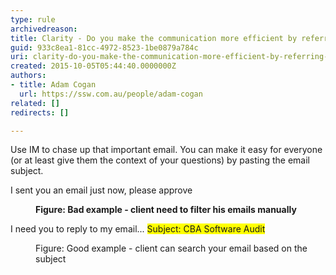 ```yaml
---
type: rule
archivedreason: 
title: Clarity - Do you make the communication more efficient by referring back to a subject of an email?
guid: 933c8ea1-81cc-4972-8523-1be0879a784c
uri: clarity-do-you-make-the-communication-more-efficient-by-referring-back-to-a-subject-of-an-email
created: 2015-10-05T05:44:40.0000000Z
authors:
- title: Adam Cogan
  url: https://ssw.com.au/people/adam-cogan
related: []
redirects: []

---
```



Use IM to chase up that important email. You can make it easy for everyone (or at least give them the context of your questions) by pasting the email subject.​<br><p class="ssw15-rteElement-GreyBox">​I sent you an email just now, please approve<br></p><div><dd class="ssw15-rteElement-FigureBad">​​​​​<strong>Figure&#58; Bad example - client need to filter his emails manually</strong><br></dd><p class="ssw15-rteElement-GreyBox">​​I need you to reply to my email... <span style="background-color&#58;#ffff00;">Subject&#58; CBA Software Audit​​​</span><br></p><dd class="ssw15-rteElement-FigureGood">​Figure&#58; Good example - client can search your email based on the subject​<br></dd></div>
<br><excerpt class='endintro'></excerpt><br>



